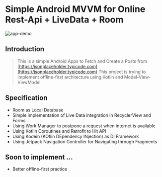 # Simple Android MVVM for Online Rest-Api + LiveData + Room

![app-demo](https://github.com/faishalrachman/JSONPoster/blob/master/demo.gif)

## Introduction
> This is a simple Android Apps to Fetch and Create a Posts from [https://jsonplaceholder.typicode.com](https://jsonplaceholder.typicode.com)
> This project is trying to implement offline-first architecture using Kotlin and Model-View-ViewModel


## Specification
* Room as Local Database
* Simple implementation of Live Data integration in RecyclerView and Forms
* Using Work Manager to postpone a request when internet is available
* Using Kotlin Coroutines and Retrofit to Hit API
* Using Kodein (KOtlin DEpendency INjection) as DI Framework
* Using Jetpack Navigation Controller for Navigating through Fragments

## Soon to implement ...
* Better offline-first practice

